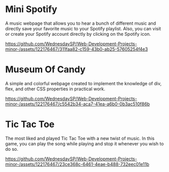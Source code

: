 # Mini Spotify
A music webpage that allows you to hear a bunch of different music and directly save your favorite music to your Spotify playlist. Also, you can visit or create your Spotify account directly by clicking on the Spotify icon.


https://github.com/WednesdaySP/Web-Development-Projects-minor-/assets/122176467/311faa82-c159-43b0-ab25-57605254f4e3



# Museum Of Candy
A simple and colorful webpage created to implement the knowledge of div, flex, and other CSS properties in practical work.


https://github.com/WednesdaySP/Web-Development-Projects-minor-/assets/122176467/c5542b34-aca7-41ea-a6b0-0b3ac510f86b



# Tic Tac Toe
The most liked and played Tic Tac Toe with a new twist of music. In this game, you can play the song while playing and stop it whenever you wish to do so.


https://github.com/WednesdaySP/Web-Development-Projects-minor-/assets/122176467/23ce368c-6461-4eae-b488-732eec01e11b



